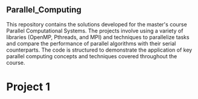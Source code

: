## Parallel_Computing

This repository contains the solutions developed for the master's course Parallel Computational Systems. The projects involve using a variety of libraries (OpenMP, Pthreads, and MPI) and techniques to parallelize tasks and compare the performance of parallel algorithms with their serial counterparts. The code is structured to demonstrate the application of key parallel computing concepts and techniques covered throughout the course.

# Project 1
